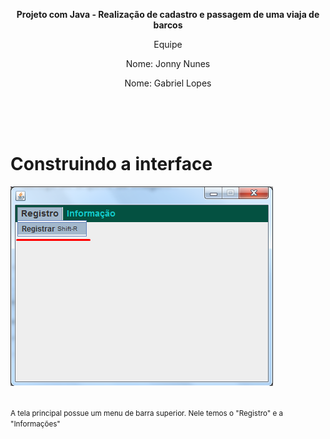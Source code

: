 <html>
  
  <header>
     
  <p><strong>Projeto com Java - Realização de cadastro e passagem de uma viaja de barcos</strong></p> 
  <p>Equipe
  <p>Nome: Jonny Nunes</p>
  <p>Nome: Gabriel Lopes</p>
  </p> <br></br>
  
  </header>
  <h1>Construindo a interface</h1>
  <img widht="200px" src="https://github.com/JonnyNunes/canoa123/blob/main/src/main/java/esbam/canoa123/img/TelaPrincipal.png" alt="TelaPrincipal" /> <br></br>
  
  <small>A tela principal possue um menu de barra superior. Nele temos o "Registro" e a "Informações"</small>
</html>

